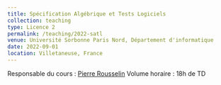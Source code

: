 ```yaml
---
title: Spécification Algébrique et Tests Logiciels
collection: teaching
type: Licence 2
permalink: /teaching/2022-satl
venue: Université Sorbonne Paris Nord, Département d'informatique
date: 2022-09-01
location: Villetaneuse, France
---
```

Responsable du cours : [Pierre Rousselin](https://math.univ-paris13.fr/~rousselin/)
Volume horaire : 18h de TD